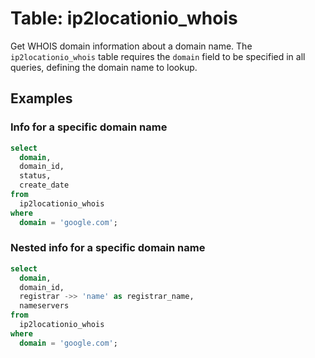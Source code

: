 # Table: ip2locationio_whois

Get WHOIS domain information about a domain name.
The `ip2locationio_whois` table requires the `domain` field to be specified in all queries, defining the domain name to lookup.

## Examples

### Info for a specific domain name

```sql
select
  domain,
  domain_id,
  status,
  create_date 
from
  ip2locationio_whois 
where
  domain = 'google.com';
```

### Nested info for a specific domain name

```sql
select
  domain,
  domain_id,
  registrar ->> 'name' as registrar_name,
  nameservers 
from
  ip2locationio_whois 
where
  domain = 'google.com';
```
